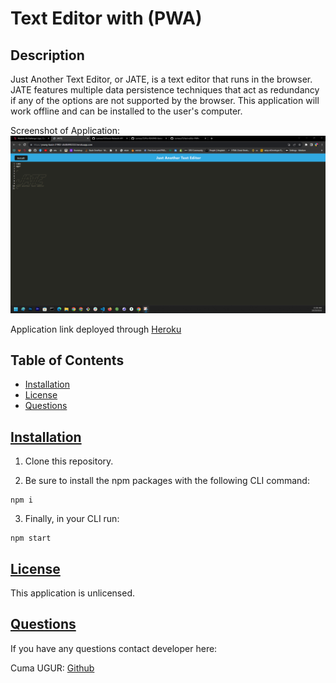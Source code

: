 # Text Editor with (PWA)

## Description
Just Another Text Editor, or JATE, is a text editor that runs in the browser. JATE features multiple data persistence techniques that act as redundancy if any of the options are not supported by the browser. This application will work offline and can be installed to the user's computer.

Screenshot of Application: ![Screenshot of JATE](./assets/Screenshot%202023-10-20%20112634.png)

Application link deployed through [Heroku](https://young-basin-21902-c8c0b9f42332.herokuapp.com/)


  ## Table of Contents
  * [Installation](#installation)
  * [License](#license)
  * [Questions](#questions)

## [Installation](#Table-of-Contents)
1. Clone this repository.

2. Be sure to install the npm packages with the following CLI command: 
```
npm i
```

3. Finally, in your CLI run:
```
npm start
```

## [License](#table-of-contents)
This application is unlicensed.


## [Questions](#Table-of-Contents)
If you have any questions contact developer here:

Cuma UGUR: [Github](https://github.com/cumauu73)